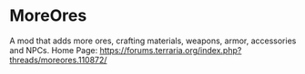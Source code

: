 # MoreOres
A mod that adds more ores, crafting materials, weapons, armor, accessories and NPCs.
Home Page: https://forums.terraria.org/index.php?threads/moreores.110872/
